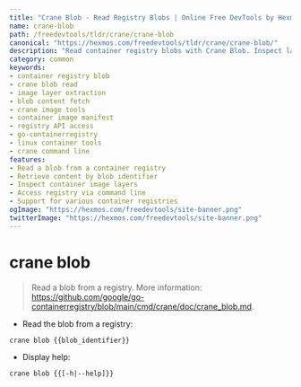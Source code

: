 ```yaml
---
title: "Crane Blob - Read Registry Blobs | Online Free DevTools by Hexmos"
name: crane-blob
path: /freedevtools/tldr/crane/crane-blob
canonical: "https://hexmos.com/freedevtools/tldr/crane/crane-blob/"
description: "Read container registry blobs with Crane Blob. Inspect layers, fetch content, and manage container images. Free online tool, no registration required."
category: common
keywords:
- container registry blob
- crane blob read
- image layer extraction
- blob content fetch
- crane image tools
- container image manifest
- registry API access
- go-containerregistry
- linux container tools
- crane command line
features:
- Read a blob from a container registry
- Retrieve content by blob identifier
- Inspect container image layers
- Access registry via command line
- Support for various container registries
ogImage: "https://hexmos.com/freedevtools/site-banner.png"
twitterImage: "https://hexmos.com/freedevtools/site-banner.png"
---
```


# crane blob

> Read a blob from a registry.
> More information: <https://github.com/google/go-containerregistry/blob/main/cmd/crane/doc/crane_blob.md>.

- Read the blob from a registry:

`crane blob {{blob_identifier}}`

- Display help:

`crane blob {{[-h|--help]}}`
